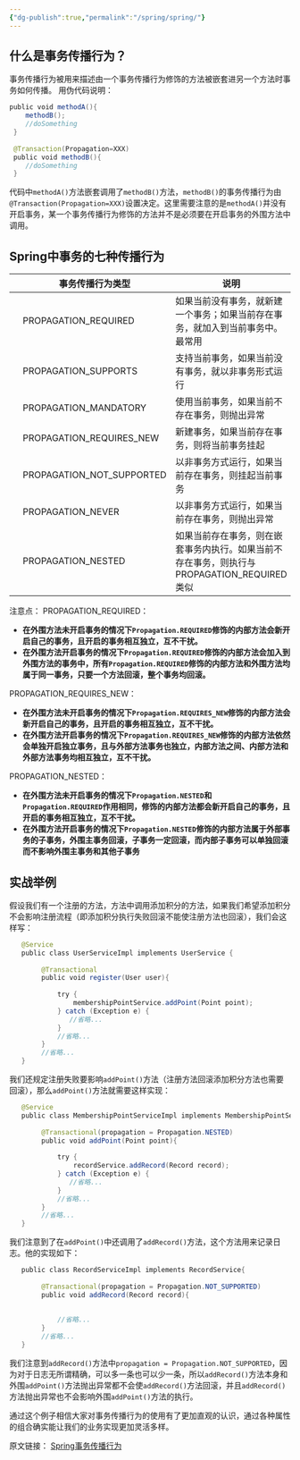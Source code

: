 ```yaml
---
{"dg-publish":true,"permalink":"/spring/spring/"}
---
```


## 什么是事务传播行为？

事务传播行为被用来描述由一个事务传播行为修饰的方法被嵌套进另一个方法时事务如何传播。
用伪代码说明：
```Java
public void methodA(){  
    methodB();  
    //doSomething  
 }  
  
 @Transaction(Propagation=XXX)  
 public void methodB(){  
    //doSomething  
 }
```
代码中`methodA()`方法嵌套调用了`methodB()`方法，`methodB()`的事务传播行为由`@Transaction(Propagation=XXX)`设置决定。这里需要注意的是`methodA()`并没有开启事务，某一个事务传播行为修饰的方法并不是必须要在开启事务的外围方法中调用。

## Spring中事务的七种传播行为

|     | 事务传播行为类型                  | 说明                                                      |
| --- | ------------------------- | ------------------------------------------------------- |
|     | PROPAGATION_REQUIRED      | 如果当前没有事务，就新建一个事务；如果当前存在事务，就加入到当前事务中。最常用                 |
|     | PROPAGATION_SUPPORTS      | 支持当前事务，如果当前没有事务，就以非事务形式运行                               |
|     | PROPAGATION_MANDATORY     | 使用当前事务，如果当前不存在事务，则抛出异常                                  |
|     | PROPAGATION_REQUIRES_NEW  | 新建事务，如果当前存在事务，则将当前事务挂起                                  |
|     | PROPAGATION_NOT_SUPPORTED | 以非事务方式运行，如果当前存在事务，则挂起当前事务                               |
|     | PROPAGATION_NEVER         | 以非事务方式运行，如果当前存在事务，则抛出异常                                 |
|     | PROPAGATION_NESTED        | 如果当前存在事务，则在嵌套事务内执行。如果当前不存在事务，则执行与PROPAGATION_REQUIRED类似 |
   
   
注意点：
PROPAGATION_REQUIRED：
- **在外围方法未开启事务的情况下`Propagation.REQUIRED`修饰的内部方法会新开启自己的事务，且开启的事务相互独立，互不干扰。**
- **在外围方法开启事务的情况下`Propagation.REQUIRED`修饰的内部方法会加入到外围方法的事务中，所有`Propagation.REQUIRED`修饰的内部方法和外围方法均属于同一事务，只要一个方法回滚，整个事务均回滚。**

PROPAGATION_REQUIRES_NEW：
- **在外围方法未开启事务的情况下`Propagation.REQUIRES_NEW`修饰的内部方法会新开启自己的事务，且开启的事务相互独立，互不干扰。**
- **在外围方法开启事务的情况下`Propagation.REQUIRES_NEW`修饰的内部方法依然会单独开启独立事务，且与外部方法事务也独立，内部方法之间、内部方法和外部方法事务均相互独立，互不干扰。**

PROPAGATION_NESTED：
- **在外围方法未开启事务的情况下`Propagation.NESTED`和`Propagation.REQUIRED`作用相同，修饰的内部方法都会新开启自己的事务，且开启的事务相互独立，互不干扰。**
- **在外围方法开启事务的情况下`Propagation.NESTED`修饰的内部方法属于外部事务的子事务，外围主事务回滚，子事务一定回滚，而内部子事务可以单独回滚而不影响外围主事务和其他子事务**


## 实战举例

假设我们有一个注册的方法，方法中调用添加积分的方法，如果我们希望添加积分不会影响注册流程（即添加积分执行失败回滚不能使注册方法也回滚），我们会这样写：

```Java
   @Service  
   public class UserServiceImpl implements UserService {  
  
        @Transactional  
        public void register(User user){  
  
            try {  
                membershipPointService.addPoint(Point point);  
            } catch (Exception e) {  
               //省略...  
            }  
            //省略...  
        }  
        //省略...  
   }
```

我们还规定注册失败要影响`addPoint()`方法（注册方法回滚添加积分方法也需要回滚），那么`addPoint()`方法就需要这样实现：

```Java
   @Service  
   public class MembershipPointServiceImpl implements MembershipPointService{  
  
        @Transactional(propagation = Propagation.NESTED)  
        public void addPoint(Point point){  
  
            try {  
                recordService.addRecord(Record record);  
            } catch (Exception e) {  
               //省略...  
            }  
            //省略...  
        }  
        //省略...  
   }
```

我们注意到了在`addPoint()`中还调用了`addRecord()`方法，这个方法用来记录日志。他的实现如下：

```Java
   public class RecordServiceImpl implements RecordService{  
  
        @Transactional(propagation = Propagation.NOT_SUPPORTED)  
        public void addRecord(Record record){  
  
  
            //省略...  
        }  
        //省略...  
   }
```

我们注意到`addRecord()`方法中`propagation = Propagation.NOT_SUPPORTED`，因为对于日志无所谓精确，可以多一条也可以少一条，所以`addRecord()`方法本身和外围`addPoint()`方法抛出异常都不会使`addRecord()`方法回滚，并且`addRecord()`方法抛出异常也不会影响外围`addPoint()`方法的执行。

通过这个例子相信大家对事务传播行为的使用有了更加直观的认识，通过各种属性的组合确实能让我们的业务实现更加灵活多样。


原文链接：
[Spring事务传播行为](https://mp.weixin.qq.com/s/IglQITCkmx7Lpz60QOW7HA)